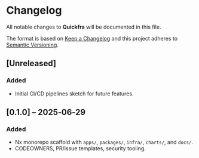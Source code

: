 # Changelog
All notable changes to **Quickfra** will be documented in this file.

The format is based on [Keep a Changelog](https://keepachangelog.com/en/1.1.0/) and this project adheres to [Semantic Versioning](https://semver.org/spec/v2.0.0.html).

## [Unreleased]
### Added
- Initial CI/CD pipelines sketch for future features.

## [0.1.0] – 2025‑06‑29
### Added
- Nx monorepo scaffold with `apps/`, `packages/`, `infra/`, `charts/`, and `docs/`.
- CODEOWNERS, PR/issue templates, security tooling.